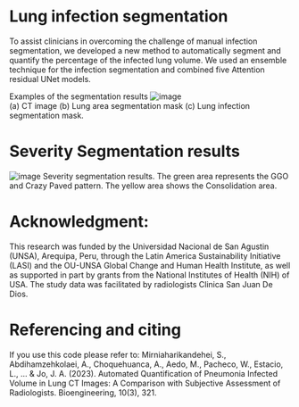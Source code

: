 # Lung infection segmentation
To assist clinicians in overcoming the challenge of manual infection segmentation, we developed a new method to automatically segment and quantify the percentage of the infected lung volume.
We used an ensemble technique for the infection segmentation and combined five Attention residual UNet models.

Examples of the segmentation results
![image](https://github.com/nafiseh1425/Lung_infection_segmentation/assets/71519929/eb6bc252-0b7d-4d0d-9911-cbce36189e1b)  
                  (a) CT image (b) Lung area segmentation mask (c) Lung infection segmentation mask.


# Severity Segmentation results

![image](https://github.com/nafiseh1425/Lung_infection_segmentation/assets/71519929/dccab714-4d1e-40c7-952d-70101e61ee0e)
Severity segmentation results. The green area represents the GGO and Crazy Paved pattern. The yellow area shows the Consolidation area.

# Acknowledgment:
This research was funded by the Universidad Nacional de San Agustin (UNSA), Arequipa, Peru, through the Latin America Sustainability Initiative (LASI) and the OU-UNSA Global Change and Human Health Institute, as well as supported in part by grants from the National Institutes of Health (NIH) of USA.  The study data was facilitated by radiologists Clinica San Juan De Dios.




# Referencing and citing

If you use this code please refer to:
Mirniaharikandehei, S., Abdihamzehkolaei, A., Choquehuanca, A., Aedo, M., Pacheco, W., Estacio, L., ... & Jo, J. A. (2023). Automated Quantification of Pneumonia Infected Volume in Lung CT Images: A Comparison with Subjective Assessment of Radiologists. Bioengineering, 10(3), 321.
